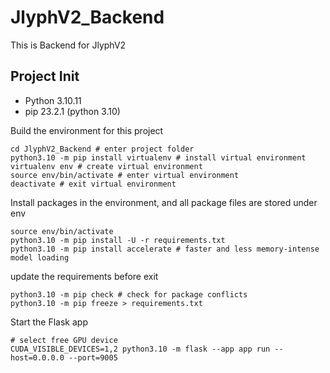# JlyphV2_Backend
This is Backend for JlyphV2
## Project Init
- Python 3.10.11
- pip 23.2.1 (python 3.10)

Build the environment for this project
```shell
cd JlyphV2_Backend # enter project folder
python3.10 -m pip install virtualenv # install virtual environment
virtualenv env # create virtual environment
source env/bin/activate # enter virtual environment
deactivate # exit virtual environment
```

Install packages in the environment, and all package files are stored under env
```shell
source env/bin/activate
python3.10 -m pip install -U -r requirements.txt
python3.10 -m pip install accelerate # faster and less memory-intense model loading
```

update the requirements before exit
```shell
python3.10 -m pip check # check for package conflicts
python3.10 -m pip freeze > requirements.txt
```

Start the Flask app
```shell
# select free GPU device
CUDA_VISIBLE_DEVICES=1,2 python3.10 -m flask --app app run --host=0.0.0.0 --port=9005
```
